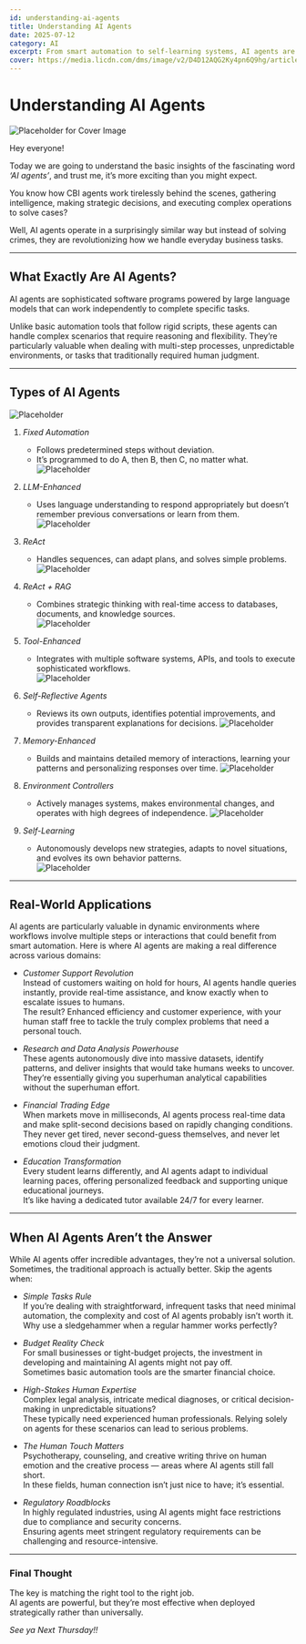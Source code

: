 ```yaml
---
id: understanding-ai-agents
title: Understanding AI Agents
date: 2025-07-12
category: AI  
excerpt: From smart automation to self-learning systems, AI agents are reshaping how we solve problems, make decisions, and get work done.
cover: https://media.licdn.com/dms/image/v2/D4D12AQG2Ky4pn6Q9hg/article-cover_image-shrink_720_1280/B4DZdlNgEvG8AI-/0/1749749729019?e=1762992000&v=beta&t=5g3NnunEGqm1LW0K9qgk5fw4SGUvYWl_hLJIN8Akrmk
---
```


# Understanding AI Agents
![Placeholder for Cover Image](https://media.licdn.com/dms/image/v2/D4D12AQG2Ky4pn6Q9hg/article-cover_image-shrink_720_1280/B4DZdlNgEvG8AI-/0/1749749729019?e=1762992000&v=beta&t=5g3NnunEGqm1LW0K9qgk5fw4SGUvYWl_hLJIN8Akrmk)



Hey everyone!  

Today we are going to understand the basic insights of the fascinating word *‘AI agents’*, and trust me, it’s more exciting than you might expect.  

You know how CBI agents work tirelessly behind the scenes, gathering intelligence, making strategic decisions, and executing complex operations to solve cases?  

Well, AI agents operate in a surprisingly similar way but instead of solving crimes, they are revolutionizing how we handle everyday business tasks.  

---

## What Exactly Are AI Agents?

AI agents are sophisticated software programs powered by large language models that can work independently to complete specific tasks.  

Unlike basic automation tools that follow rigid scripts, these agents can handle complex scenarios that require reasoning and flexibility. They’re particularly valuable when dealing with multi-step processes, unpredictable environments, or tasks that traditionally required human judgment.  

---

## Types of AI Agents
![Placeholder](https://media.licdn.com/dms/image/v2/D4D12AQG-Oml9Ridfag/article-inline_image-shrink_1500_2232/B4DZdlNlX0HkAU-/0/1749749750675?e=1762992000&v=beta&t=5LS5Hn4uCJXCeTCGWr2PcsAxJCFkpra8S6cQdYkU5PY)

1. *Fixed Automation*  
   - Follows predetermined steps without deviation.  
   - It’s programmed to do A, then B, then C, no matter what. 
![Placeholder](https://media.licdn.com/dms/image/v2/D4D12AQEwVhwQazpccw/article-inline_image-shrink_1500_2232/B4DZdlNlQjHwAY-/0/1749749749433?e=1762992000&v=beta&t=kh3cWU8-fbn7Cs7Beouhd5DBZ9cy3gAGwkMLtjNh_aw) 

2. *LLM-Enhanced*  
   - Uses language understanding to respond appropriately but doesn’t remember previous conversations or learn from them.  
![Placeholder](https://media.licdn.com/dms/image/v2/D4D12AQHnLroTXWwAxw/article-inline_image-shrink_1500_2232/B4DZdlNlVhGYAU-/0/1749749749768?e=1762992000&v=beta&t=dZUKYB7J932NeS53xmnC3K58LSe2M-uUkuiF-RwVPp4)


3. *ReAct*  
   - Handles sequences, can adapt plans, and solves simple problems.  
![Placeholder](https://media.licdn.com/dms/image/v2/D4D12AQEo3Wo9_quFow/article-inline_image-shrink_1000_1488/B4DZdlNlVHGgAU-/0/1749749749765?e=1762992000&v=beta&t=DoaYWKaWNhsYdehT_ZdjIdwzvX7v-hZJiFpAJhHzdXA)

4. *ReAct + RAG*  
   - Combines strategic thinking with real-time access to databases, documents, and knowledge sources.  
![Placeholder](https://media.licdn.com/dms/image/v2/D4D12AQEJJT66zVC0gg/article-inline_image-shrink_1500_2232/B4DZdlNlOFGkAY-/0/1749749749396?e=1762992000&v=beta&t=cq58E9mZbaW0USwLrVqun0ZgbnZYYBaWlwxAraCv7yM)

5. *Tool-Enhanced*  
   - Integrates with multiple software systems, APIs, and tools to execute sophisticated workflows.  
![Placeholder](https://media.licdn.com/dms/image/v2/D4D12AQHXoleAskmXrw/article-inline_image-shrink_1000_1488/B4DZdlNlNoH4AQ-/0/1749749749393?e=1762992000&v=beta&t=z246DU9stQnZJnYSefUYt5-8-tUHIHjS8N5CsfYUk60)

6. *Self-Reflective Agents*  
   - Reviews its own outputs, identifies potential improvements, and provides transparent explanations for decisions.
![Placeholder](https://media.licdn.com/dms/image/v2/D4D12AQG56nNdkesuKQ/article-inline_image-shrink_1500_2232/B4DZdlNlSSG8Ac-/0/1749749749604?e=1762992000&v=beta&t=tejPycjhQ65TagNY6PuMvpPasB4Uav4Y4xPYMeL_nwI)  

7. *Memory-Enhanced*  
   - Builds and maintains detailed memory of interactions, learning your patterns and personalizing responses over time. 
![Placeholder](https://media.licdn.com/dms/image/v2/D4D12AQFsoAjNVwW_5w/article-inline_image-shrink_1000_1488/B4DZdlNlUJG8AQ-/0/1749749749691?e=1762992000&v=beta&t=fyDZaQx5yDNOSWn99_x6YkEXFyRVqzpF0oh-q4yVpSQ) 

8. *Environment Controllers*  
   - Actively manages systems, makes environmental changes, and operates with high degrees of independence. 
![Placeholder](https://media.licdn.com/dms/image/v2/D4D12AQFMEk7AEXtR0w/article-inline_image-shrink_1500_2232/B4DZdlNlXTGgAY-/0/1749749749948?e=1762992000&v=beta&t=WcZkq1Xv_Sy7SxyMc5BTRLzmEiQnpRxyBhXBiihJjRM) 

9. *Self-Learning*  
   - Autonomously develops new strategies, adapts to novel situations, and evolves its own behavior patterns.  
![Placeholder](https://media.licdn.com/dms/image/v2/D4D12AQG6ZPasSxTM3w/article-inline_image-shrink_1000_1488/B4DZdlNlV0H4AU-/0/1749749750188?e=1762992000&v=beta&t=BkW1XkIoxHpL6EFr6B4Faj_cE6MEQTvSO3xOf7IBDXw)
---

## Real-World Applications

AI agents are particularly valuable in dynamic environments where workflows involve multiple steps or interactions that could benefit from smart automation. Here is where AI agents are making a real difference across various domains:

- *Customer Support Revolution*  
  Instead of customers waiting on hold for hours, AI agents handle queries instantly, provide real-time assistance, and know exactly when to escalate issues to humans.  
  The result? Enhanced efficiency and customer experience, with your human staff free to tackle the truly complex problems that need a personal touch.  

- *Research and Data Analysis Powerhouse*  
  These agents autonomously dive into massive datasets, identify patterns, and deliver insights that would take humans weeks to uncover.  
  They’re essentially giving you superhuman analytical capabilities without the superhuman effort.  

- *Financial Trading Edge*  
  When markets move in milliseconds, AI agents process real-time data and make split-second decisions based on rapidly changing conditions.  
  They never get tired, never second-guess themselves, and never let emotions cloud their judgment.  

- *Education Transformation*  
  Every student learns differently, and AI agents adapt to individual learning paces, offering personalized feedback and supporting unique educational journeys.  
  It’s like having a dedicated tutor available 24/7 for every learner.  

---

## When AI Agents Aren’t the Answer

While AI agents offer incredible advantages, they’re not a universal solution. Sometimes, the traditional approach is actually better. Skip the agents when:

- *Simple Tasks Rule*  
  If you’re dealing with straightforward, infrequent tasks that need minimal automation, the complexity and cost of AI agents probably isn’t worth it.  
  Why use a sledgehammer when a regular hammer works perfectly?  

- *Budget Reality Check*  
  For small businesses or tight-budget projects, the investment in developing and maintaining AI agents might not pay off.  
  Sometimes basic automation tools are the smarter financial choice.  

- *High-Stakes Human Expertise*  
  Complex legal analysis, intricate medical diagnoses, or critical decision-making in unpredictable situations?  
  These typically need experienced human professionals. Relying solely on agents for these scenarios can lead to serious problems.  

- *The Human Touch Matters*  
  Psychotherapy, counseling, and creative writing thrive on human emotion and the creative process — areas where AI agents still fall short.  
  In these fields, human connection isn’t just nice to have; it’s essential.  

- *Regulatory Roadblocks*  
  In highly regulated industries, using AI agents might face restrictions due to compliance and security concerns.  
  Ensuring agents meet stringent regulatory requirements can be challenging and resource-intensive.  

---

### Final Thought

The key is matching the right tool to the right job.  
AI agents are powerful, but they’re most effective when deployed strategically rather than universally.  

*See ya Next Thursday!!*
